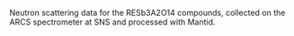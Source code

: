 Neutron scattering data for the RESb3A2O14 compounds, collected on the ARCS spectrometer at SNS and processed with Mantid.
